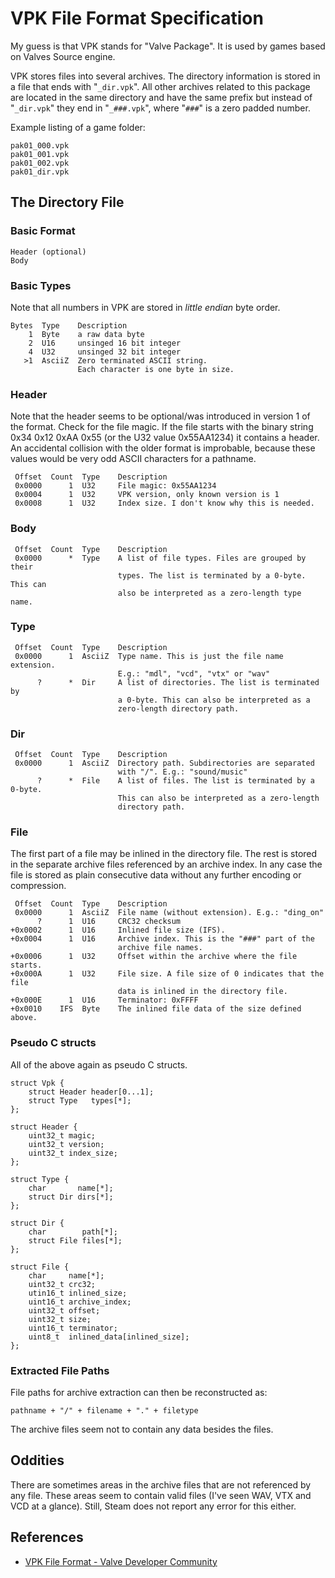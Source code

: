 VPK File Format Specification
=============================
My guess is that VPK stands for "Valve Package". It is used by games based on
Valves Source engine.

VPK stores files into several archives. The directory information is stored
in a file that ends with "`_dir.vpk`". All other archives related to this
package are located in the same directory and have the same prefix but instead
of "`_dir.vpk`" they end in "`_###.vpk`", where "`###`" is a zero padded number.

Example listing of a game folder:

	pak01_000.vpk
	pak01_001.vpk
	pak01_002.vpk
	pak01_dir.vpk

The Directory File
------------------
### Basic Format

	Header (optional)
	Body

### Basic Types
Note that all numbers in VPK are stored in *little endian* byte order.

	Bytes  Type    Description
	    1  Byte    a raw data byte
	    2  U16     unsinged 16 bit integer
	    4  U32     unsinged 32 bit integer
	   >1  AsciiZ  Zero terminated ASCII string.
	               Each character is one byte in size.

### Header
Note that the header seems to be optional/was introduced in version 1 of the
format. Check for the file magic. If the file starts with the binary string
0x34 0x12 0xAA 0x55 (or the U32 value 0x55AA1234) it contains a header. An
accidental collision with the older format is improbable, because these values
would be very odd ASCII characters for a pathname.

	 Offset  Count  Type    Description
	 0x0000      1  U32     File magic: 0x55AA1234
	 0x0004      1  U32     VPK version, only known version is 1
	 0x0008      1  U32     Index size. I don't know why this is needed.

### Body

	 Offset  Count  Type    Description
	 0x0000      *  Type    A list of file types. Files are grouped by their
	                        types. The list is terminated by a 0-byte. This can
	                        also be interpreted as a zero-length type name.
	
### Type

	 Offset  Count  Type    Description
	 0x0000      1  AsciiZ  Type name. This is just the file name extension.
	                        E.g.: "mdl", "vcd", "vtx" or "wav"
	      ?      *  Dir     A list of directories. The list is terminated by
	                        a 0-byte. This can also be interpreted as a
	                        zero-length directory path.

### Dir

	 Offset  Count  Type    Description
	 0x0000      1  AsciiZ  Directory path. Subdirectories are separated
	                        with "/". E.g.: "sound/music"
	      ?      *  File    A list of files. The list is terminated by a 0-byte.
	                        This can also be interpreted as a zero-length
	                        directory path.
	
### File
The first part of a file may be inlined in the directory file. The rest is
stored in the separate archive files referenced by an archive index. In any
case the file is stored as plain consecutive data without any further
encoding or compression.

	 Offset  Count  Type    Description
	 0x0000      1  AsciiZ  File name (without extension). E.g.: "ding_on"
	      ?      1  U16     CRC32 checksum
	+0x0002      1  U16     Inlined file size (IFS).
	+0x0004      1  U16     Archive index. This is the "###" part of the
	                        archive file names.
	+0x0006      1  U32     Offset within the archive where the file starts.
	+0x000A      1  U32     File size. A file size of 0 indicates that the file
	                        data is inlined in the directory file.
	+0x000E      1  U16     Terminator: 0xFFFF
	+0x0010    IFS  Byte    The inlined file data of the size defined above.

### Pseudo C structs
All of the above again as pseudo C structs.

	struct Vpk {
		struct Header header[0...1];
		struct Type   types[*];
	};

	struct Header {
		uint32_t magic;
		uint32_t version;
		uint32_t index_size;
	};

	struct Type {
		char       name[*];
		struct Dir dirs[*];
	};

	struct Dir {
		char        path[*];
		struct File files[*];
	};

	struct File {
		char     name[*];
		uint32_t crc32;
		utin16_t inlined_size;
		uint16_t archive_index;
		uint32_t offset;
		uint32_t size;
		uint16_t terminator;
		uint8_t  inlined_data[inlined_size];
	};

### Extracted File Paths
File paths for archive extraction can then be reconstructed as:

	pathname + "/" + filename + "." + filetype

The archive files seem not to contain any data besides the files.

Oddities
--------
There are sometimes areas in the archive files that are not referenced by any
file. These areas seem to contain valid files (I've seen WAV, VTX and VCD at a
glance). Still, Steam does not report any error for this either.

References
----------

 * [VPK File Format - Valve Developer Community](http://developer.valvesoftware.com/wiki/VPK_File_Format)
